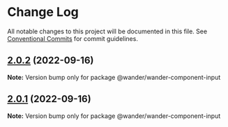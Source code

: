 # Change Log

All notable changes to this project will be documented in this file.
See [Conventional Commits](https://conventionalcommits.org) for commit guidelines.

## [2.0.2](https://github.com/wanderfully/common-plugin/compare/v2.0.1...v2.0.2) (2022-09-16)

**Note:** Version bump only for package @wander/wander-component-input





## [2.0.1](https://github.com/wanderfully/common-plugin/compare/v2.0.0...v2.0.1) (2022-09-16)

**Note:** Version bump only for package @wander/wander-component-input
